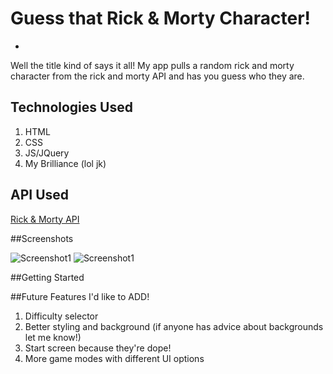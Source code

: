 # Guess that Rick & Morty Character!
-
Well the title kind of says it all! My app pulls a random rick and morty character from the rick and morty API and has you guess who they are.

## Technologies Used
1. HTML
2. CSS
3. JS/JQuery
4. My Brilliance (lol jk)

## API Used
[Rick & Morty API](https://rickandmortyapi.com/documentation/)

##Screenshots

![Screenshot1](https://i.imgur.com/LHTnuVm.png)
![Screenshot1](https://i.imgur.com/N2BC9u0.png)

##Getting Started

##Future Features I'd like to ADD!
1. Difficulty selector
2. Better styling and background (if anyone has advice about backgrounds let me know!)
3. Start screen because they're dope!
4. More game modes with different UI options